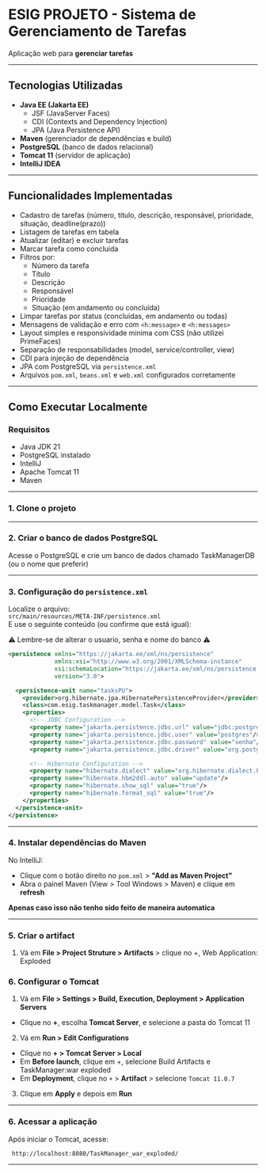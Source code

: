 
# ESIG PROJETO - Sistema de Gerenciamento de Tarefas

Aplicação web para **gerenciar tarefas**

---

## Tecnologias Utilizadas

- **Java EE (Jakarta EE)**
  - JSF (JavaServer Faces)
  - CDI (Contexts and Dependency Injection)
  - JPA (Java Persistence API)
- **Maven** (gerenciador de dependências e build)
- **PostgreSQL** (banco de dados relacional)
- **Tomcat 11** (servidor de aplicação)
- **IntelliJ IDEA**

---

## Funcionalidades Implementadas

- Cadastro de tarefas (número, título, descrição, responsável, prioridade, situação, deadline(prazo))
- Listagem de tarefas em tabela
- Atualizar (editar) e excluir tarefas
- Marcar tarefa como concluída
- Filtros por:
  - Número da tarefa
  - Título
  - Descrição
  - Responsável
  - Prioridade
  - Situação (em andamento ou concluída)
- Limpar tarefas por status (concluídas, em andamento ou todas)
- Mensagens de validação e erro com `<h:message>` e `<h:messages>`
- Layout simples e responsividade minima com CSS (não utilizei PrimeFaces)
- Separação de responsabilidades (model, service/controller, view)
- CDI para injeção de dependência
- JPA com PostgreSQL via `persistence.xml`
- Arquivos `pom.xml`, `beans.xml` e `web.xml` configurados corretamente

---

## Como Executar Localmente

### Requisitos

- Java JDK 21
- PostgreSQL instalado
- IntelliJ
- Apache Tomcat 11
- Maven

---

### 1. Clone o projeto

---

### 2. Criar o banco de dados PostgreSQL

Acesse o PostgreSQL e crie um banco de dados chamado TaskManagerDB (ou o nome que preferir)

---

### 3. Configuração do `persistence.xml`

Localize o arquivo:  
`src/main/resources/META-INF/persistence.xml`  
E use o seguinte conteúdo (ou confirme que está igual):

:warning: Lembre-se de alterar o usuario, senha e nome do banco :warning:

```xml
<persistence xmlns="https://jakarta.ee/xml/ns/persistence"
             xmlns:xsi="http://www.w3.org/2001/XMLSchema-instance"
             xsi:schemaLocation="https://jakarta.ee/xml/ns/persistence https://jakarta.ee/xml/ns/persistence/persistence_3_0.xsd"
             version="3.0">

  <persistence-unit name="tasksPU">
    <provider>org.hibernate.jpa.HibernatePersistenceProvider</provider>
    <class>com.esig.taskmanager.model.Task</class>
    <properties>
      <!-- JDBC Configuration -->
      <property name="jakarta.persistence.jdbc.url" value="jdbc:postgresql://localhost:5432/TaskManagerDB"/> <!-- insira a porta caso seja diferente junto ao nome do banco -->
      <property name="jakarta.persistence.jdbc.user" value="postgres"/> <!-- insira seu usuario -->
      <property name="jakarta.persistence.jdbc.password" value="senha"/> <!-- insira sua senha -->
      <property name="jakarta.persistence.jdbc.driver" value="org.postgresql.Driver"/>

      <!-- Hibernate Configuration -->
      <property name="hibernate.dialect" value="org.hibernate.dialect.PostgreSQLDialect"/>
      <property name="hibernate.hbm2ddl.auto" value="update"/>
      <property name="hibernate.show_sql" value="true"/>
      <property name="hibernate.format_sql" value="true"/>
    </properties>
  </persistence-unit>
</persistence>
```

---

### 4. Instalar dependências do Maven

No IntelliJ:

- Clique com o botão direito no `pom.xml` > **"Add as Maven Project"**
- Abra o painel Maven (View > Tool Windows > Maven) e clique em **refresh**

**Apenas caso isso não tenho sido feito de maneira automatica**

---

### 5. Criar o artifact

1. Vá em **File > Project Struture > Artifacts** > clique no +, Web Application: Exploded

### 6. Configurar o Tomcat

1. Vá em **File > Settings > Build, Execution, Deployment > Application Servers**
  - Clique no **+**, escolha **Tomcat Server**, e selecione a pasta do Tomcat 11
2. Vá em **Run > Edit Configurations**

  - Clique no **+ > Tomcat Server > Local**
  - Em **Before launch**, clique em +, selecione Build Artifacts e TaskManager:war exploded
  - Em **Deployment**, clique no `+` > **Artifact** > selecione `Tomcat 11.0.7`

3. Clique em **Apply** e depois em **Run**

---

### 6. Acessar a aplicação

Após iniciar o Tomcat, acesse:

```
 http://localhost:8080/TaskManager_war_exploded/
```

---
